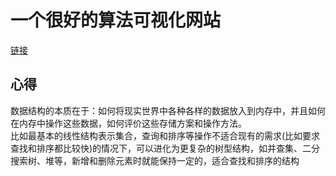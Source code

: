 # 一个很好的算法可视化网站

[链接](https://visualgo.net/zh)

## 心得
数据结构的本质在于：如何将现实世界中各种各样的数据放入到内存中，并且如何在内存中操作这些数据，如何评价这些存储方案和操作方法。  
比如最基本的线性结构表示集合，查询和排序等操作不适合现有的需求(比如要求查找和排序都比较快)的情况下，可以进化为更复杂的树型结构，如并查集、二分搜索树、堆等，新增和删除元素时就能保持一定的，适合查找和排序的结构

